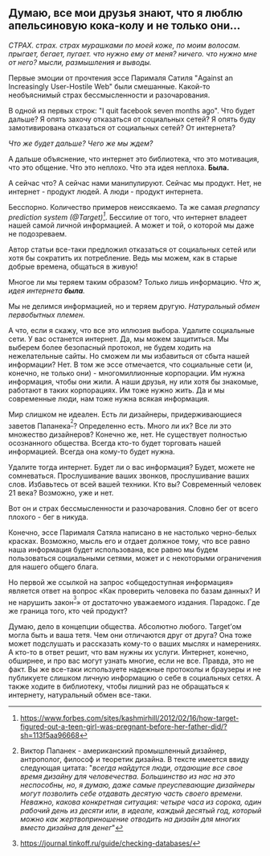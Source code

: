 ## Думаю, все мои друзья знают, что я люблю апельсиновую кока-колу и не только они… ##


*СТРАХ. страх. страх мурашками по моей коже, по моим волосам. прыгает, бегает, пугает.*
*что нужно ему от меня? ничего. что нужно мне от него? мысли, размышления и выводы.*

Первые эмоции от прочтения эссе Парималя Сатиля "Against an Increasingly User-Hostile Web" были смешанные. Какой-то необъяснимый страх бессмысленности и разочарования. 

В одной из первых строк: "I quit facebook seven months ago". Что будет дальше? Я опять захочу отказаться от социальных сетей? Я опять буду замотивирована отказаться от социальных сетей? От интернета? 

*Что же будет дальше? Чего же мы ждем?*
 

А дальше объяснение, что интернет это библиотека, что это мотивация, что это общение. Что это неплохо. Что эта идея неплоха. **Была.**


А сейчас что? А сейчас нами манипулируют. Сейчас мы продукт. Нет, не интернет - продукт людей. А люди - продукт интернета. 


Бесспорно. Количество примеров неиссякаемо. Та же самая *pregnancy prediction system (@Target)[^1]*. Бессилие от того, что интернет владеет нашей самой личной информацией. А может и той, о которой мы даже не подозреваем. 


Автор статьи все-таки предложил отказаться от социальных сетей или хотя бы сократить их потребление. Ведь мы можем, как в старые добрые времена, общаться в живую!


Многое ли мы теряем таким образом? Только лишь информацию.
*Что ж, идея интернета ***была***.*

Мы не делимся информацией, но и теряем другую. *Натуральный обмен первобытных племен.*


А что, если я скажу, что все это иллюзия выбора. Удалите социальные сети. У вас останется интернет. Да, мы можем защититься. Мы выберем более безопасный протокол, не будем ходить на нежелательные сайты. Но сможем ли мы избавиться от сбыта нашей информации? Нет. В том же эссе отмечается, что социальные сети (и, конечно, не только они) - многомиллионные корпорации. Им нужна информация, чтобы они жили. А наши друзья, ну или хотя бы знакомые, работают в таких корпорациях. Им тоже нужно жить.
Да и мы современные люди, нам тоже нужна всякая информация. 


Мир слишком не идеален. Есть ли дизайнеры, придерживающиеся заветов Папанека<sup>[^2]</sup>? Определенно есть. Много ли их? Все ли это множество дизайнеров? Конечно же, нет. Не существует полностью осознанного общества. 
Всегда кто-то будет торговать нашей информацией. Всегда она кому-то будет нужна. 

Удалите тогда интернет. Будет ли о вас информация? Будет, можете не сомневаться. Прослушивание ваших звонков, прослушивание ваших слов. 
Избавьтесь от всей вашей техники. Кто вы? Современный человек 21 века? Возможно, уже и нет.

Вот он и страх бессмысленности и разочарования. Словно бег от всего плохого - бег в никуда. 


Конечно, эссе Парималя Сатяла написано в не настолько черно-белых красках. Возможно, мысль его и отдает должное тому, что все равно наша информация будет использована, все равно мы будем пользоваться социальными сетями, может и с некоторыми ограничения для нашего общего блага.

Но первой же ссылкой на запрос «общедоступная информация» является ответ на вопрос «Как проверить человека по базам данных? И не нарушить закон<sup>[^3]</sup>» от достаточно уважаемого издания. Парадокс. Где же граница того, кто чей продукт?


Думаю, дело в концепции общества. Абсолютно любого. Target’ом могла быть и ваша тетя. Чем они отличаются друг от друга? Она тоже может подслушать и  рассказать кому-то о ваших мыслях и намерениях. А кто-то в ответ решит, что вам нужны их услуги. Интернет, конечно, обширнее, и про вас могут узнать многие, если не все. Правда, это не факт. Вы же все-таки используете надежные протоколы и браузеры и не публикуете слишком личную информацию о себе в социальных сетях. А также ходите в библиотеку, чтобы лишний раз не обращаться к интернету, натуральный обмен все-таки.




[^1]: https://www.forbes.com/sites/kashmirhill/2012/02/16/how-target-figured-out-a-teen-girl-was-pregnant-before-her-father-did/?sh=113f5aa96668
[^2]: Виктор Папанек - американский промышленный дизайнер, антрополог, философ и теоретик дизайна. В тексте имеется ввиду следующая цитата: "*всегда найдутся люди, отдающие все свое время дизайну для человечества. Большинство из нас на это неспособны, но, я думаю, даже самые преуспевающие дизайнеры могут позволить себе отдавать десятую часть своего времени. Неважно, какова конкретная ситуация: четыре часа из сорока, один рабочий день из десяти или, в идеале, каждый десятый год, который можно как жертвоприношение отводить на дизайн для многих вместо дизайна для денег*"
[^3]: https://journal.tinkoff.ru/guide/checking-databases/